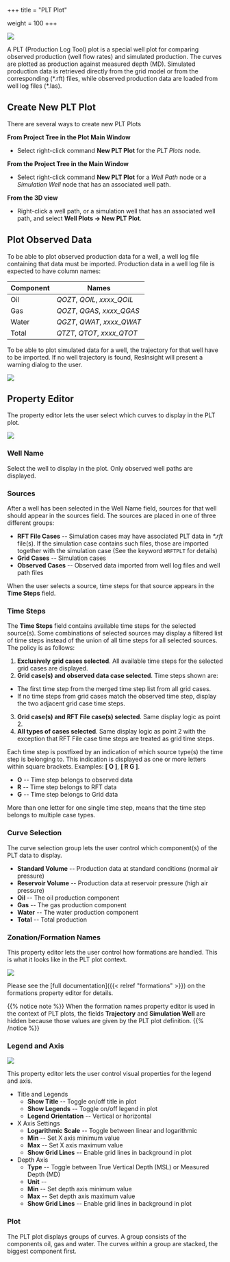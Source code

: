 +++
title = "PLT Plot"

weight = 100
+++

![](/images/plot-window/PltPlot.png)

A PLT (Production Log Tool) plot is a special well plot for comparing observed production (well flow rates) and simulated production. The curves are plotted as production against measured depth (MD). Simulated production data is retrieved directly from the grid model or from the corresponding (\*.rft) files, while observed production data are loaded from well log files (\*.las).

## Create New PLT Plot
There are several ways to create new PLT Plots

**From Project Tree in the Plot Main Window**

- Select right-click command **New PLT Plot** for the _PLT Plots_ node.

**From the Project Tree in the Main Window**

- Select right-click command **New PLT Plot** for a _Well Path_ node or a _Simulation Well_ node that has an associated well path.

**From the 3D view**
 
 - Right-click a well path, or a simulation well that has an associated well path, and select **Well Plots -> New PLT Plot**.

## Plot Observed Data
To be able to plot observed production data for a well, a well log file containing that data must be imported. Production data in a well log file is expected to have column names:

| Component    | Names                         |
| ------------ | ----------------------------- |
| Oil          | _QOZT_, _QOIL_, _xxxx_QOIL_   |
| Gas          | _QOZT_, _QGAS_, _xxxx_QGAS_   |
| Water        | _QGZT_, _QWAT_, _xxxx_QWAT_   |
| Total        | _QTZT_, _QTOT_, _xxxx_QTOT_   |

To be able to plot simulated data for a well, the trajectory for that well have to be imported. If no well trajectory is found, ResInsight will present a warning dialog to the user.

![](/images/plot-window/NoMdWarningDialog.png)

## Property Editor
The property editor lets the user select which curves to display in the PLT plot.

![](/images/plot-window/PltPlotPropertyEditor.png)

### Well Name
Select the well to display in the plot. Only observed well paths are displayed.

### Sources
After a well has been selected in the Well Name field, sources for that well should appear in the sources field. The sources are placed in one of three different groups:


- **RFT File Cases** -- Simulation cases may have associated PLT data in _\*.rft_ file(s). If the simulation case contains such files, those are imported together with the simulation case (See the keyword `WRFTPLT` for details)
- **Grid Cases** -- Simulation cases
- **Observed Cases** -- Observed data imported from well log files and well path files

When the user selects a source, time steps for that source appears in the **Time Steps** field.

### Time Steps
The **Time Steps** field contains available time steps for the selected source(s). Some combinations of selected sources may display a filtered list of time steps instead of the union of all time steps for all selected sources. The policy is as follows:

1. **Exclusively grid cases selected**. All available time steps for the selected grid cases are displayed.
2. **Grid case(s) and observed data case selected**. Time steps shown are:
  - The first time step from the merged time step list from all grid cases.
  - If no time steps from grid cases match the observed time step, display the two adjacent grid case time steps.
3. **Grid case(s) and RFT File case(s) selected**. Same display logic as point 2.
4. **All types of cases selected**. Same display logic as point 2 with the exception that RFT File case time steps are treated as grid time steps.

Each time step is postfixed by an indication of which source type(s) the time step is belonging to. This indication is displayed as one or more letters within square brackets. Examples: **[ O ]**, **[ R G ]**.

- **O** -- Time step belongs to observed data
- **R** -- Time step belongs to RFT data
- **G** -- Time step belongs to Grid data

More than one letter for one single time step, means that the time step belongs to multiple case types.

### Curve Selection
The curve selection group lets the user control which component(s) of the PLT data to display.

- **Standard Volume** -- Production data at standard conditions (normal air pressure)
- **Reservoir Volume** -- Production data at reservoir pressure (high air pressure)
- **Oil** -- The oil production component
- **Gas** -- The gas production component
- **Water** -- The water production component
- **Total** -- Total production

### Zonation/Formation Names
This property editor lets the user control how formations are handled. This is what it looks like in the PLT plot context.

![](/images/plot-window/RftPltFormationNames.png)

Please see the [full documentation]({{< relref "formations" >}}) on the formations property editor for details.

{{% notice note %}}
  When the formation names property editor is used in the context of PLT plots, the fields <b>Trajectory</b> and <b>Simulation Well</b> are hidden because those values are given by the PLT plot definition.
{{% /notice %}}

### Legend and Axis
![](/images/plot-window/PltLegendAndAxis.png)

This property editor lets the user control visual properties for the legend and axis.

- Title and Legends
  - **Show Title** -- Toggle on/off title in plot
  - **Show Legends** -- Toggle on/off legend in plot
  - **Legend Orientation** -- Vertical or horizontal
- X Axis Settings
  - **Logarithmic Scale** -- Toggle between linear and logarithmic
  - **Min** -- Set X axis minimum value
  - **Max** -- Set X axis maximum value
  - **Show Grid Lines** -- Enable grid lines in background in plot
- Depth Axis
  - **Type** -- Toggle between True Vertical Depth (MSL) or Measured Depth (MD)
  - **Unit** -- 
  - **Min** -- Set depth axis minimum value
  - **Max** -- Set depth axis maximum value
  - **Show Grid Lines** -- Enable grid lines in background in plot
  
### Plot
The PLT plot displays groups of curves. A group consists of the components oil, gas and water. The curves within a group are stacked, the biggest component first.
